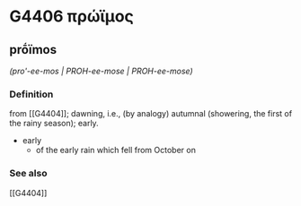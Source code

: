 # G4406 πρώϊμος

## prṓïmos

_(pro'-ee-mos | PROH-ee-mose | PROH-ee-mose)_

### Definition

from [[G4404]]; dawning, i.e., (by analogy) autumnal (showering, the first of the rainy season); early.

- early
  - of the early rain which fell from October on

### See also

[[G4404]]

